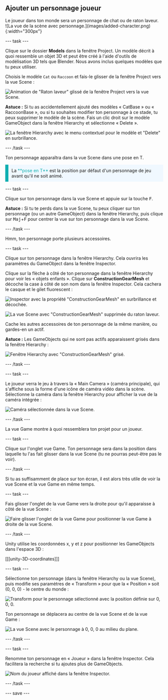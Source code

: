 ## Ajouter un personnage joueur

<div style="display: flex; flex-wrap: wrap">
<div style="flex-basis: 200px; flex-grow: 1; margin-right: 15px;">
Le joueur dans ton monde sera un personnage de chat ou de raton laveur. 
</div>
<div>
![La vue de la scène avec personnage.](images/added-character.png){:width="300px"}
</div>
</div>

--- task ---

Clique sur le dossier **Models** dans la fenêtre Project. Un modèle décrit à quoi ressemble un objet 3D et peut être créé à l'aide d'outils de modélisation 3D tels que Blender. Nous avons inclus quelques modèles que tu peux utiliser.

Choisis le modèle `Cat` ou `Raccoon` et fais-le glisser de la fenêtre Project vers la vue Scene :

![Animation de "Raton laveur" glissé de la fenêtre Project vers la vue Scene.](images/drag-character.gif)

**Astuce :** Si tu as accidentellement ajouté des modèles « CatBase » ou « RaccoonBase », ou si tu souhaites modifier ton personnage à ce stade, tu peux supprimer le modèle de la scène. Fais un clic droit sur le modèle GameObject dans la fenêtre Hierarchy et sélectionne « Delete ».

![La fenêtre Hierarchy avec le menu contextuel pour le modèle et "Delete" en surbrillance.](images/delete-model.png)

--- /task ---

Ton personnage apparaîtra dans la vue Scene dans une pose en T.

<p style="border-left: solid; border-width:10px; border-color: #0faeb0; background-color: aliceblue; padding: 10px;">
La <span style="color: #0faeb0">**pose en T**</span> est la position par défaut d'un personnage de jeu avant qu'il ne soit animé.
</p>

--- task ---

Clique sur ton personnage dans la vue Scene et appuie sur la touche <kbd>F</kbd>.

**Astuce :** Si tu te perds dans la vue Scene, tu peux cliquer sur ton personnage (ou un autre GameObject) dans la fenêtre Hierarchy, puis clique sur <kbd>Maj</kbd>+<kbd>F</kbd> pour centrer la vue sur ton personnage dans la vue Scene.

--- /task ---

Hmm, ton personnage porte plusieurs accessoires.

--- task ---

Clique sur ton personnage dans la fenêtre Hierarchy. Cela ouvrira les paramètres du GameObject dans la fenêtre Inspector.

Clique sur la flèche à côté de ton personnage dans la fenêtre Hierarchy pour voir les « objets enfants ». Clique sur **ConstructionGearMesh** et décoche la case à côté de son nom dans la fenêtre Inspector. Cela cachera le casque et le gilet fluorescent :

![Inspector avec la propriété "ConstructionGearMesh" en surbrillance et décochée.](images/uncheck-hat-active.png)

![La vue Scene avec "ConstructionGearMesh" supprimée du raton laveur.](images/no-hat-scene.png)

Cache les autres accessoires de ton personnage de la même manière, ou gardes-en un actif.

**Astuce :** Les GameObjects qui ne sont pas actifs apparaissent grisés dans la fenêtre Hierarchy :

![Fenêtre Hierarchy avec "ConstructionGearMesh" grisé.](images/greyed-out-mesh.png)

--- /task ---

--- task ---

Le joueur verra le jeu à travers la « Main Camera » (caméra principale), qui s'affiche sous la forme d'une icône de caméra vidéo dans la scène. Sélectionne la caméra dans la fenêtre Hierarchy pour afficher la vue de la caméra intégrée :

![Caméra sélectionnée dans la vue Scene.](images/camera-in-scene.png)

--- /task ---

La vue Game montre à quoi ressemblera ton projet pour un joueur.

--- task ---

Clique sur l'onglet vue Game. Ton personnage sera dans la position dans laquelle tu l'as fait glisser dans la vue Scene (tu ne pourras peut-être pas le voir).

--- /task ---

Si tu as suffisamment de place sur ton écran, il est alors très utile de voir la vue Scene et la vue Game en même temps.

--- task ---

Fais glisser l'onglet de la vue Game vers la droite pour qu'il apparaisse à côté de la vue Scene :

![Faire glisser l'onglet de la vue Game pour positionner la vue Game à droite de la vue Scene.](images/side-by-side-views.gif)

--- /task ---

Unity utilise les coordonnées x, y et z pour positionner les GameObjects dans l'espace 3D :

[[[unity-3D-coordinates]]]

--- task ---

Sélectionne ton personnage (dans la fenêtre Hierarchy ou la vue Scene), puis modifie ses paramètres de « Transform » pour que la « Position » soit (0, 0, 0) - le centre du monde :

![Transform pour le personnage sélectionné avec la position définie sur 0, 0, 0.](images/transform-centre.png)

Ton personnage se déplacera au centre de la vue Scene et de la vue Game :

![La vue Scene avec le personnage à 0, 0, 0 au milieu du plane.](images/transform-centre-scene-view.png)

--- /task ---

--- task ---

Renomme ton personnage en « Joueur » dans la fenêtre Inspector. Cela facilitera la recherche si tu ajoutes plus de GameObjects.

![Nom du joueur affiché dans la fenêtre Inspector.](images/player-name.png)

--- /task ---


--- save ---
